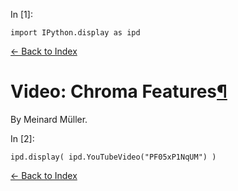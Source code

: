 In \[1\]:

    import IPython.display as ipd

[← Back to Index](index.html)

# Video: Chroma Features<a href="#Video:-Chroma-Features" class="anchor-link">¶</a>

By Meinard Müller.

In \[2\]:

    ipd.display( ipd.YouTubeVideo("PF05xP1NqUM") )

[← Back to Index](index.html)
